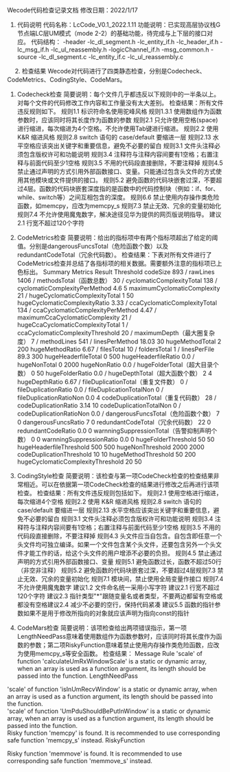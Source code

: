 





Wecode代码检查记录文档
 修改日期：2022/1/17
 
1.	代码说明
代码名称：LcCode_V0.1_2022.1.11
功能说明：已实现高层协议栈G节点端LC层UM模式（mode 2-2）的基础功能，待完成与上下层的接口对应。
代码结构：
-header
-lc_dl_segment.h
-lc_entity_if.h
-lc_header_if.h
-lc_msg_if.h
-lc_ul_reassembly.h
-logicChannel_if.h
-msg_common.h
-source
-lc_dl_segment.c
-lc_entity_if.c
-lc_ul_reassembly.c

 
2.	检查结果
Wecode对代码进行了四类静态检查，分别是Codecheck、CodeMetrics、CodingStyle、CodeMars。

1)	Codecheck检查
简要说明：每个文件几乎都违反以下规则中的一半条以上。对每个文件的代码修改工作内容和工作量没有太大差别。
检查结果：所有文件违反规则如下。
规则1.1 标识符命名使用驼峰风格
规则1.3.1 使用数组作为函数参数时，应该同时将其长度作为函数的参数
规则2.1 只允许使用空格(space)进行缩进，每次缩进为4个空格。不允许使用Tab键进行缩进。
规则2.2 使用 K&R 缩进风格
规则2.8 switch 语句的 case/default 要缩进一层
规则2.13 水平空格应该突出关键字和重要信息，避免不必要的留白
规则3.1 文件头注释必须包含版权许可和功能说明
规则3.4 注释符与注释内容间要有1空格；右置注释与前面代码至少1空格
规则3.5 不用的代码段直接删除，不要注释掉
规则4.5 禁止通过声明的方式引用外部函数接口、变量。只能通过包含头文件的方式使用其他模块或文件提供的接口。
规则5.2 避免函数的代码块嵌套过深，不要超过4层。函数的代码块嵌套深度指的是函数中的代码控制块（例如：if、for、while、switch等）之间互相包含的深度。
规则6.6 禁止使用内存操作类危险函数，如memcpy，应改为memcpy_s
规则7.3 禁止无效、冗余的变量初始化
规则7.4 不允许使用魔鬼数字，解决途径见华为提供的网页版说明指导。
建议2.1 行宽不超过120个字符

2)	CodeMetrics检查
简要说明：给出的指标项中有两个指标项超出了给定的阈值。分别是dangerousFuncsTotal（危险函数个数）以及redundantCodeTotal（冗余代码数）。
检查结果：下表对所有文件进行了CodeMetrics检查并总结了各指标项的相关数据。需要额外注意的指标项已上色标出。
Summary Metrics	Result	Threshold
codeSize	893	/
rawLines	1406	/
methodsTotal（函数总数）
30	/
cyclomaticComplexityTotal	138	/
cyclomaticComplexityPerMethod	4.6	5
maximumCyclomaticComplexity	21	/
hugeCyclomaticComplexityTotal	1	50
hugeCyclomaticComplexityRatio	3.33	/
ccaCyclomaticComplexityTotal	134	/
ccaCyclomaticComplexityPerMethod	4.47	/
maximumCcaCyclomaticComplexity	21	/
hugeCcaCyclomaticComplexityTotal	1	/
ccaCyclomaticComplexityThreshold	20	/
maximumDepth（最大圈复杂度）
7	/
methodLines	541	/
linesPerMethod	18.03	30
hugeMethodTotal	2	200
hugeMethodRatio	6.67	/
filesTotal	10	/
foldersTotal	1	/
linesPerFile	89.3	300
hugeHeaderfileTotal	0	500
hugeHeaderfileRatio	0.0	/
hugeNonTotal	0	2000
hugeNonRatio	0.0	/
hugeFolderTotal（超大目录个数）	0	50
hugeFolderRatio	0.0	/
hugeDepthTotal（超大函数个数）	2	4
hugeDepthRatio
6.67	/
fileDuplicationTotal（重复文件数）	0	/
fileDuplicationRatio	0.0	/
fileDuplicationTotalNon	0	/
fileDuplicationRatioNon
0.0	4
codeDuplicationTotal（重复代码数）	28	/
codeDuplicationRatio
3.14	10
codeDuplicationTotalNon	0	/
codeDuplicationRatioNon	0.0	/
dangerousFuncsTotal（危险函数个数）	7	0
dangerousFuncsRatio	7	0
redundantCodeTotal（冗余代码数）	22	0
redundantCodeRatio	0.0	0
warnningSuppressionTotal（告警抑制声明个数）	0	0
warnningSuppressionRatio	0.0	0
hugeFolderThreshold	50	50
hugeHeaderfileThreshold	500	500
hugeNonThreshold	2000	2000
codeDuplicationThreshold	10	10
hugeMethodThreshold	50	200
hugeCyclomaticComplexityThreshold	20	50

3)	CodingStyle检查
简要说明：该检查与第一项CodeCheck检查的检查结果非常相近。可以在依据第一项CodeCheck检查的结果进行修改之后再进行该项检查。
检查结果：所有文件违反规则包括如下。
规则2.1 使用空格进行缩进，每次缩进4个空格
规则2.2 使用 K&R 缩进风格
规则2.8 switch 语句的 case/default 要缩进一层
规则2.13 水平空格应该突出关键字和重要信息，避免不必要的留白
规则3.1 文件头注释必须包含版权许可和功能说明
规则3.4 注释符与注释内容间要有1空格；右置注释与前面代码至少1空格
规则3.5 不用的代码段直接删除，不要注释掉
规则4.3 头文件应当自包含。自包含即任意一个头文件均可独立编译。如果一个文件包含某个头文件，还要包含另外一个头文件才能工作的话，给这个头文件的用户增添不必要的负担。
规则4.5 禁止通过声明的方式引用外部函数接口、变量
规则5.1 避免函数过长，函数不超过50行（非空非注释）
规则5.2 避免函数的代码块嵌套过深，不要超过4层规则7.3 禁止无效、冗余的变量初始化
规则7.1 模块间，禁止使用全局变量作接口
规则7.4 不允许使用魔鬼数字
建议1.2 文件命名统一采用小写字符
建议2.1 行宽不超过120个字符
建议2.3 指针类型"*"跟随变量名或者类型，不要两边都留有空格或都没有空格建议2.4 减少不必要的空行，保持代码紧凑
建议5.5 函数的指针参数如果不是用于修改所指向的对象就应该声明为指向const的指针

4)	CodeMars检查
简要说明：该项检查给出两项错误指示，第一项LengthNeedPass意味着使用数组作为函数参数时，应该同时将其长度作为函数的参数；第二项RiskyFunction意味着禁止使用内存操作类危险函数，应改为使用memcpy_s等安全函数。
检查结果：
Message	Rule
'scale' of function 'calculateUmRxWindowScale' is a static or dynamic array, when an array is used as a function argument, its length should be passed into the function.	LengthNeedPass

'scale' of function 'isInUmRecvWindow' is a static or dynamic array, when an array is used as a function argument, its length should be passed into the function.	
'scale' of function 'UmPduShouldBePutInWindow' is a static or dynamic array, when an array is used as a function argument, its length should be passed into the function.	
Risky function 'memcpy' is found. It is recommended to use corresponding safe function 'memcpy_s' instead.	RiskyFunction


Risky function 'memmove' is found. It is recommended to use corresponding safe function 'memmove_s' instead.	


